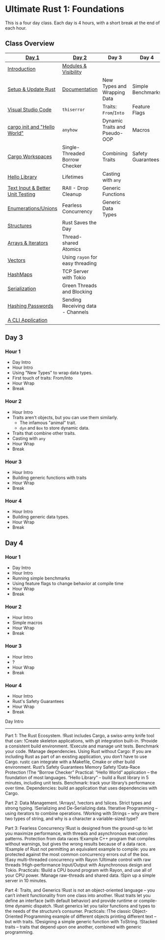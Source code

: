 # Ultimate Rust 1: Foundations

This is a four day class. Each day is 4 hours, with a short break at the end
of each hour.

## Class Overview

| **[Day 1](./day1/readme.md)**                                         | **[Day 2](./day2/readme.md)**                         | **Day 3**                     | **Day 4**         |
|-----------------------------------------------------------------------|-------------------------------------------------------|-------------------------------|-------------------|
| [Introduction](./day1/hour1/class_intro.md#class-overview)            | [Modules & Visibility](./day2/hour1/modules.md)       |
| [Setup & Update Rust](./day1/hour1/setup_rust.md)                     | [Documentation](./day2/hour1/documentation.md)        | New Types and Wrapping Data   | Simple Benchmarks |
| [Visual Studio Code](./day1/hour1/setup_ide.md)                       | `thiserror`                                           | Traits: `From`/`Into`         | Feature Flags     |
| [cargo init and "Hello World"](./day1/hour1/hello_world.md)           | `anyhow`                                              | Dynamic Traits and Pseudo-OOP | Macros            |
| [Cargo Workspaces](./day1/hour1/workspaces.md)                        | Single-Threaded Borrow Checker                        | Combining Traits              | Safety Guarantees |
| [Hello Library](./day1/hour1/hello_library.md)                        | Lifetimes                                             | Casting with `any`            |                   |
| [Text Input & Better Unit Testing](./day1/hour1/simple_login_test.md) | RAII - Drop Cleanup                                   | Generic Functions             |                   |
| [Enumerations/Unions](./day1/hour2/enums.md)                          | Fearless Concurrency                                  | Generic Data Types            |                   |
| [Structures](./day1/hour2/structs.md)                                 | Rust Saves the Day                                    |                               |                   |
| [Arrays & Iterators](./day1/hour2/structs.md)                         | Thread-shared Atomics                                 |                               |                   |
| [Vectors](./day1/hour3/vectors.md)                                    | Using `rayon` for easy threading                      |                               |                   |
| [HashMaps](./day1/hour3/hashmaps.md)                                  | TCP Server with Tokio                                 |                               |                   |
| [Serialization](./day1/hour3/serialization.md)                        | Green Threads and Blocking                            |                               |                   |
| [Hashing Passwords](./day1/hour3/hashing.md)                          | Sending Receiving data - Channels                     |                               |                   |
| [A CLI Application](./day1/hour4/cli.md)                              |                                                       |                               |                   |


## Day 3

### Hour 1 

* Day Intro
* Hour Intro
* Using "New Types" to wrap data types.
* First touch of traits: From/Into
* Hour Wrap
* Break

### Hour 2

* Hour Intro
* Traits aren't objects, but you can use them similarly.
    * The infamous "animal" trait.
    * `dyn` and `Box` to store dynamic data.
* Traits that combine other traits.
* Casting with `any`
* Hour Wrap
* Break

### Hour 3

* Hour Intro
* Building generic functions with traits
* Hour Wrap
* Break

### Hour 4

* Hour Intro
* Building generic data types.
* Hour Wrap
* Break

## Day 4

### Hour 1 

* Day Intro
* Hour Intro
* Running simple benchmarks
* Using feature flags to change behavior at compile time
* Hour Wrap
* Break

### Hour 2

* Hour Intro
* Simple macros
* Hour Wrap
* Break

### Hour 3

* Hour Intro
* ?
* Hour Wrap
* Break

### Hour 4

* Hour Intro
* Rust's Safety Guarantees
* Hour Wrap
* Break

Day Intro

----

Part 1: The Rust Ecosystem.
!Rust includes Cargo, a swiss-army knife tool that can:
!Create skeleton applications, with git integration built-in.
!Provide a consistent build environment.
!Execute and manage unit tests.
Benchmark your code.
!Manage dependencies.
Using Rust without Cargo:
If you are including Rust as part of an existing application, you don’t have to use Cargo. rustc can integrate with a Makefile, Cmake or other build environment.
Rust’s Safety Guarantees
Memory Safety
!Data-Race Protection
!The “Borrow Checker”
Practical:
“Hello World” application – the foundation of most languages.
“Hello Library” – build a Rust library in 5 minutes, including unit tests.
Benchmark: track your library’s performance over time.
Dependencies: build an application that uses dependencies with Cargo.

Part 2: Data Management.
!Arrays!, !vectors and !slices.
Strict types and strong typing.
!Serializing and De-Serializing data.
!Iterative Programming – using iterators to combine operations.
!Working with Strings – why are there two types of string, and why is a character a variable-sized type?

Part 3: Fearless Concurrency
!Rust is designed from the ground-up to let you maximize performance, with threads and asynchronous execution patterns.
Protection from data races
!Example C++ program that compiles without warnings, but gives the wrong results because of a data race.
!Example of Rust not permitting an equivalent example to compile: you are protected against the most common concurrency errors out of the box.
!Easy multi-threaded concurrency with Rayon
!Ultimate control with raw threads
!High-performance Input/Output with Asynchronous design and Tokio.
Practicals:
!Build a CPU bound program with Rayon, and use all of your CPU power.
!Manage raw-threads and shared data.
!Spin up a simple server in 10 minutes.

Part 4: Traits, and Generics
!Rust is not an object-oriented language – you can’t inherit functionality from one class into another.
!Rust traits let you define an interface (with default behavior) and provide runtime or compile-time dynamic dispatch.
!Rust generics let you tailor functions and types to the needs of the structure’s consumer.
Practicals:
!The classic Object-Oriented Programming example of different objects printing different text – but with traits.
!Designing a simple generic function with ToString.
!Stacked traits – traits that depend upon one another, combined with generic programming.
